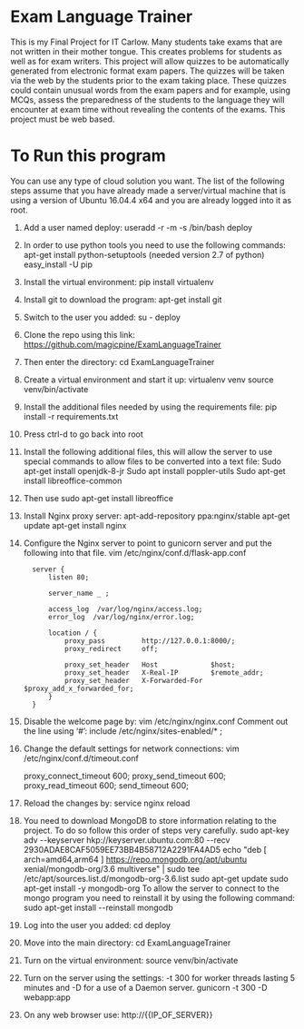 # Exam Language Trainer
This is my Final Project for IT Carlow.
Many students take exams that are not written in their mother tongue. This creates problems for students as well as for exam writers. This project will allow quizzes to be automatically generated from electronic format exam papers. The quizzes will be taken via the web by the students prior to the exam taking place. These quizzes could contain unusual words from the exam papers and for example, using MCQs, assess the preparedness of the students to the language they will encounter at exam time without revealing the contents of the exams. This project must be web based.

# To Run this program
You can use any type of cloud solution you want.  The list of the following steps assume that you have already made a server/virtual machine that is using a version of Ubuntu 16.04.4 x64 and you are already logged into it as root.  

1. Add a user named deploy: useradd -r -m -s /bin/bash deploy
2. In order to use python tools you need to use the following commands:
      apt-get install python-setuptools (needed version 2.7 of python)
      easy_install -U pip
3. Install the virtual environment: pip install virtualenv
4. Install git to download the program: apt-get install git
5. Switch to the user you added: su - deploy
6. Clone the repo using this link: https://github.com/magicpine/ExamLanguageTrainer
7. Then enter the directory: cd ExamLanguageTrainer
8. Create a virtual environment and start it up:
      virtualenv venv
      source venv/bin/activate
9. Install the additional files needed by using the requirements file: pip install -r requirements.txt
10. Press ctrl-d to go back into root
11. Install the following additional files, this will allow the server to use special commands to allow files to be converted into a text file:
      Sudo apt-get install openjdk-8-jr
      Sudo apt install poppler-utils
      Sudo apt-get install libreoffice-common
12. Then use sudo apt-get install libreoffice
13. Install Nginx proxy server:
      apt-add-repository ppa:nginx/stable
      apt-get update
      apt-get install nginx
14. Configure the Nginx server to point to gunicorn server and put the following into that file.
      vim /etc/nginx/conf.d/flask-app.conf

          server {
              listen 80;

              server_name _ ;

              access_log  /var/log/nginx/access.log;
              error_log  /var/log/nginx/error.log;

              location / {
                  proxy_pass         http://127.0.0.1:8000/;
                  proxy_redirect     off;

                  proxy_set_header   Host             $host;
                  proxy_set_header   X-Real-IP        $remote_addr;
                  proxy_set_header   X-Forwarded-For  $proxy_add_x_forwarded_for;
              }
          }

15. Disable the welcome page by:
      vim /etc/nginx/nginx.conf
      Comment out the line using ‘#’: include /etc/nginx/sites-enabled/* ;
16. Change the default settings for network connections:
      vim /etc/nginx/conf.d/timeout.conf

      proxy_connect_timeout       600;
      proxy_send_timeout          600;
      proxy_read_timeout          600;
      send_timeout                600;
17. Reload the changes by: service nginx reload
18. You need to download MongoDB to store information relating to the project. To do so follow this order of steps very carefully.
      sudo apt-key adv --keyserver hkp://keyserver.ubuntu.com:80 --recv 2930ADAE8CAF5059EE73BB4B58712A2291FA4AD5
      echo "deb [ arch=amd64,arm64 ] https://repo.mongodb.org/apt/ubuntu xenial/mongodb-org/3.6 multiverse" | sudo tee /etc/apt/sources.list.d/mongodb-org-3.6.list
      sudo apt-get update
      sudo apt-get install -y mongodb-org
      To allow the server to connect to the mongo program you need to reinstall it by using the following command: sudo apt-get install --reinstall mongodb
19. Log into the user you added: cd deploy
20. Move into the main directory: cd ExamLanguageTrainer
21. Turn on the virtual environment:  source venv/bin/activate
22. Turn on the server using the settings: -t 300 for worker threads lasting 5 minutes and -D for a use of a Daemon server. gunicorn -t 300 -D webapp:app
23. On any web browser use: http://{{IP_OF_SERVER}}
